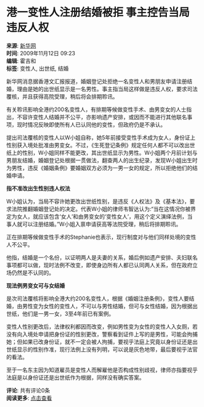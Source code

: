 # 港一变性人注册结婚被拒 事主控告当局违反人权

**来源**: [新华网](http://www.xinhuanet.com)  
**时间**: 2009年11月12日 09:23  
**编辑**: 霍吉和  
**标签**: 变性人, 出世纸, 结婚

新华网消息据香港文汇报报道，婚姻登记处拒绝一名变性人和男朋友申请注册结婚，理由是她的出世纸显示是一名男性。事主指当局这样做是违反人权，要求司法覆核，并且获得高院受理，稍后将会排期聆讯。

有关聆讯影响全港约200名变性人，有排期等候做变性手术、由男变女的人士指出，不容许变性人结婚并不公平，亦影响遗产安排，或因而不能进行其他联名事项，现时情况反映即使所有人已认同他的变性，但政府仍是不承认。

提出司法覆核的变性人以W小姐自称，她5年前接受变性手术成为女人，身份证上性别获入境处批准由男变女。不过，《生死登记条例》规定任何人都不可以改出世纸上的性别，W小姐同样不能更改，其出世纸显示为男性。W小姐两个月前计划与男朋友结婚，婚姻登记处根据一贯做法，翻查两人的出生纪录，发现W小姐出生时为男性，违反《婚姻条例》要婚姻双方必须为一男一女的规定，所以拒绝他们的结婚申请。

**指不准改出生性别违人权法**

W小姐认为，当局不容许她更改出世纸性别，是违反《人权法》及《基本法》，要求法院推翻婚姻登记处的决定。代表W小姐的律师韦智达认为:“当在这情况你被界定为女人，就应该包含‘女人’和由男变女的‘变性女人’，用这个定义演绎法例，当事人就可以注册结婚。”W小姐入禀申请获高等法院受理，稍后将排期聆讯。

正在排期等候做变性手术的Stephanie也表示，现行制度对与他们同样处境的变性人不公平。

他指，结婚是一个名份，以证明两人是夫妻的关系，婚后例如遗产安排、夫妇联名事项都可以做，现时法例不改变，即使身边所有人都已认同两人关系，但在政府立场仍然是不认同的。

**现法例男变女可与女结婚**

是次司法覆核将影响全港大约200名变性人，根据《婚姻注册条例》，变性人要结婚，由男性变为女性的变性人，不可以与男性结婚，但可与女性结婚，因为根据出世纸，他们是一男一女，3至4年前已有案例。

变性人性别更改后，法律权利都因而改变，例如男性变为女性的变性人入女厕，若没有向入境处申请把身份证的性别更改，警察看到证件上写的是男性，可能会拘捕她；但如果已改身份证，就不一定会被人拘捕，要视乎法庭上究竟以身份证还是出世纸显示的性别作准，现行法例上没有列明，可以说是灰色地带，最后要视乎法官的看法。

至于一名东主因为知道雇员是变性人而解雇他是否构成性别歧视，律师亦指要视乎法庭是以身份证还是出世纸作为根据，同样没有确实答案。 

**评论**: 共有评论0条  
**阅读更多**: [点击查看](http://comment.ifeng.com/view.php?chId=19&docId=1432112&docName=%e6%b8%af%e4%b8%80%e5%8f%98%e6%80%a7%e4%ba%ba%e6%b3%a8%e5%86%8c%e7%bb%93%e5%a9%9a%e8%a2%ab%e6%8b%92+%e4%ba%8b%e4%b8%bb%e6%8e%a7%e5%91%8a%e5%bd%93%e5%b1%80%e8%bf%9d%e5%8f%8d%e4%ba%ba%e6%9d%83&docUrl=http%3a%2f%2fnews.ifeng.com%2fhongkong%2f200911%2f1112_19_1432112.shtml)